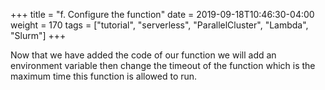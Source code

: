 +++
title = "f. Configure the function"
date = 2019-09-18T10:46:30-04:00
weight = 170
tags = ["tutorial", "serverless", "ParallelCluster", "Lambda", "Slurm"]
+++

Now that we have added the code of our function we will add an environment variable then change the timeout of the function which is the maximum time this function is allowed to run.
